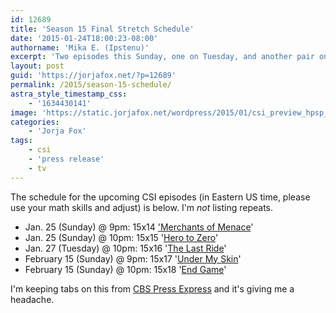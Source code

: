 ```yaml
---
id: 12689
title: 'Season 15 Final Stretch Schedule'
date: '2015-01-24T18:00:23-08:00'
authorname: 'Mika E. (Ipstenu)'
excerpt: 'Two episodes this Sunday, one on Tuesday, and another pair on the 15th. And then I die of exhaustion.'
layout: post
guid: 'https://jorjafox.net/?p=12689'
permalink: /2015/season-15-schedule/
astra_style_timestamp_css:
    - '1634430141'
image: 'https://static.jorjafox.net/wordpress/2015/01/csi_preview_hpsp_2015_marquee.jpg'
categories:
    - 'Jorja Fox'
tags:
    - csi
    - 'press release'
    - tv
---
```


The schedule for the upcoming CSI episodes (in Eastern US time, please use your math skills and adjust) is below. I'm _not_ listing repeats.

<ul>
	<li>Jan. 25 (Sunday) @ 9pm: 15x14 <a href="https://jorjafox.net/wiki/Merchants_of_Menace">'Merchants of Menace</a>'</li>
	<li>Jan. 25 (Sunday) @ 10pm: 15x15 '<a href="https://jorjafox.net/wiki/Hero_to_Zero">Hero to Zero</a>'</li>
	<li>Jan. 27 (Tuesday) @ 10pm: 15x16 '<a href="https://jorjafox.net/wiki/The_Last_Ride">The Last Ride</a>'</li>
	<li>February 15 (Sunday) @ 9pm: 15x17 '<a href="https://jorjafox.net/wiki/Under_My_Skin">Under My Skin</a>'</li>
	<li>February 15 (Sunday) @ 10pm: 15x18 '<a href="https://jorjafox.net/wiki/End_Game">End Game</a>'</li>
</ul>

I'm keeping tabs on this from <a href="http://www.cbspressexpress.com/cbs-entertainment/schedule/?type=grid&date=this-week">CBS Press Express</a> and it's giving me a headache.
